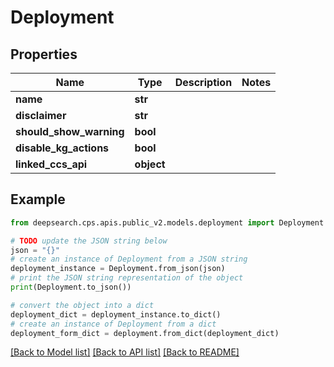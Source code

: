 # Deployment


## Properties

Name | Type | Description | Notes
------------ | ------------- | ------------- | -------------
**name** | **str** |  | 
**disclaimer** | **str** |  | 
**should_show_warning** | **bool** |  | 
**disable_kg_actions** | **bool** |  | 
**linked_ccs_api** | **object** |  | 

## Example

```python
from deepsearch.cps.apis.public_v2.models.deployment import Deployment

# TODO update the JSON string below
json = "{}"
# create an instance of Deployment from a JSON string
deployment_instance = Deployment.from_json(json)
# print the JSON string representation of the object
print(Deployment.to_json())

# convert the object into a dict
deployment_dict = deployment_instance.to_dict()
# create an instance of Deployment from a dict
deployment_form_dict = deployment.from_dict(deployment_dict)
```
[[Back to Model list]](../README.md#documentation-for-models) [[Back to API list]](../README.md#documentation-for-api-endpoints) [[Back to README]](../README.md)


